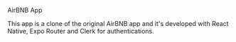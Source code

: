 AirBNB App

This app is a clone of the original AirBNB app and it's developed with React Native, Expo Router and Clerk for authentications.
